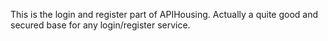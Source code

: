 This is the login and register part of APIHousing.
Actually a quite good and secured base for any login/register service.
